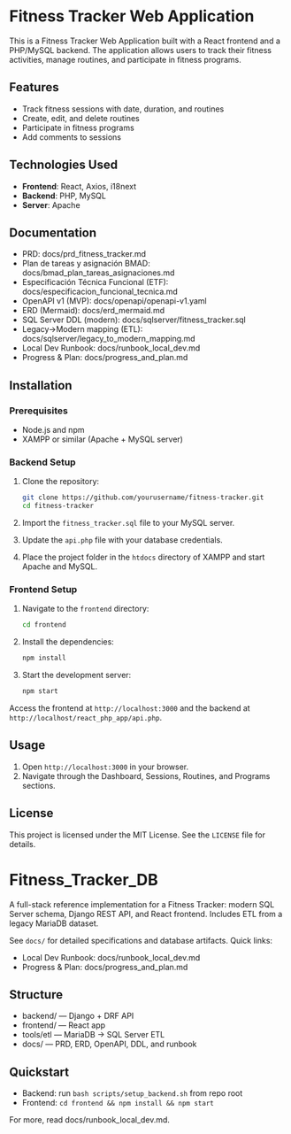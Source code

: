 # Fitness Tracker Web Application

This is a Fitness Tracker Web Application built with a React frontend and a PHP/MySQL backend. The application allows users to track their fitness activities, manage routines, and participate in fitness programs.

## Features

- Track fitness sessions with date, duration, and routines
- Create, edit, and delete routines
- Participate in fitness programs
- Add comments to sessions

## Technologies Used

- **Frontend**: React, Axios, i18next
- **Backend**: PHP, MySQL
- **Server**: Apache

## Documentation

- PRD: docs/prd_fitness_tracker.md
- Plan de tareas y asignación BMAD: docs/bmad_plan_tareas_asignaciones.md
- Especificación Técnica Funcional (ETF): docs/especificacion_funcional_tecnica.md
- OpenAPI v1 (MVP): docs/openapi/openapi-v1.yaml
- ERD (Mermaid): docs/erd_mermaid.md
- SQL Server DDL (modern): docs/sqlserver/fitness_tracker.sql
- Legacy→Modern mapping (ETL): docs/sqlserver/legacy_to_modern_mapping.md
- Local Dev Runbook: docs/runbook_local_dev.md
- Progress & Plan: docs/progress_and_plan.md

## Installation

### Prerequisites

- Node.js and npm
- XAMPP or similar (Apache + MySQL server)

### Backend Setup

1. Clone the repository:
   ```sh
   git clone https://github.com/yourusername/fitness-tracker.git
   cd fitness-tracker
   ```

2. Import the `fitness_tracker.sql` file to your MySQL server.

3. Update the `api.php` file with your database credentials.

4. Place the project folder in the `htdocs` directory of XAMPP and start Apache and MySQL.

### Frontend Setup

1. Navigate to the `frontend` directory:
   ```sh
   cd frontend
   ```

2. Install the dependencies:
   ```sh
   npm install
   ```

3. Start the development server:
   ```sh
   npm start
   ```

Access the frontend at `http://localhost:3000` and the backend at `http://localhost/react_php_app/api.php`.

## Usage

1. Open `http://localhost:3000` in your browser.
2. Navigate through the Dashboard, Sessions, Routines, and Programs sections.

## License

This project is licensed under the MIT License. See the `LICENSE` file for details.

# Fitness_Tracker_DB

A full-stack reference implementation for a Fitness Tracker: modern SQL Server schema, Django REST API, and React frontend. Includes ETL from a legacy MariaDB dataset.

See `docs/` for detailed specifications and database artifacts. Quick links:

- Local Dev Runbook: docs/runbook_local_dev.md
- Progress & Plan: docs/progress_and_plan.md

## Structure
- backend/ — Django + DRF API
- frontend/ — React app
- tools/etl — MariaDB → SQL Server ETL
- docs/ — PRD, ERD, OpenAPI, DDL, and runbook

## Quickstart
- Backend: run `bash scripts/setup_backend.sh` from repo root
- Frontend: `cd frontend && npm install && npm start`

For more, read docs/runbook_local_dev.md.
